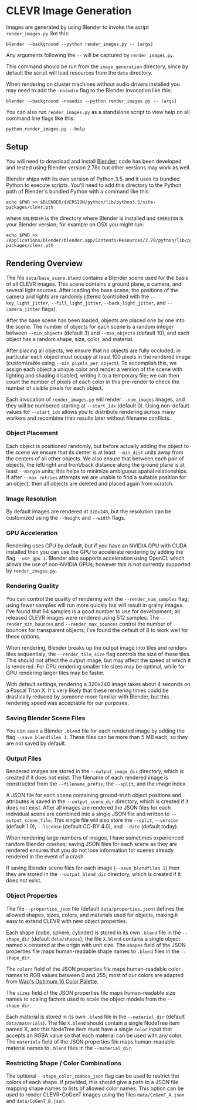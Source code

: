 # CLEVR Image Generation

Images are generated by using Blender to invoke the script `render_images.py` like this:

```
blender --background --python render_images.py -- [args]
```

Any arguments following the `--` will be captured by `render_images.py`.

This command should be run from the `image_generation` directory, since by default the script will load resources from the `data` directory.

When rendering on cluster machines without audio drivers installed you may need to add the `-noaudio` flag to the Blender invocation like this:

```
blender --background -noaudio --python render_images.py -- [args]
```

You can also run `render_images.py` as a standalone script to view help on all command line flags like this:

```
python render_images.py --help
```

## Setup
You will need to download and install [Blender](https://www.blender.org/); code has been developed and tested using Blender version 2.78c but other versions may work as well.

Blender ships with its own version of Python 3.5, and it uses its bundled Python to execute scripts. You'll need to add this directory to the Python path of Blender's bundled Python with a command like this:

```
echo $PWD >> $BLENDER/$VERSION/python/lib/python3.5/site-packages/clevr.pth
```

where `$BLENDER` is the directory where Blender is installed and `$VERSION` is your Blender version; for example on OSX you might run:

```
echo $PWD >> /Applications/blender/blender.app/Contents/Resources/2.78/python/lib/python3.5/site-packages/clevr.pth
```

## Rendering Overview
The file `data/base_scene.blend` contains a Blender scene used for the basis of all CLEVR images. This scene contains a ground plane, a camera, and several light sources. After loading the base scene, the positions of the camera and lights are randomly jittered (controlled with the `--key_light_jitter`, `--fill_light_jitter`, `--back_light_jitter`, and `--camera_jitter` flags).

After the base scene has been loaded, objects are placed one by one into the scene. The number of objects for each scene is a random integer between `--min_objects` (default 3) and `--max_objects` (default 10), and each object has a random shape, size, color, and material.

After placing all objects, we ensure that no objects are fully occluded; in particular each object must occupy at least 100 pixels in the rendered image (customizable using `--min_pixels_per_object`). To accomplish this, we assign each object a unique color and render a version of the scene with lighting and shading disabled, writing it to a temporary file; we can then count the number of pixels of each color in this pre-render to check the number of visible pixels for each object.

Each invocation of `render_images.py` will render `--num_images` images, and they will be numbered starting at `--start_idx` (default 0). Using non-default values for `--start_idx` allows you to distribute rendering across many workers and recombine their results later without filename conflicts.

### Object Placement
Each object is positioned randomly, but before actually adding the object to the scene we ensure that its center is at least `--min_dist` units away from the centers of all other objects. We also ensure that between each pair of objects, the left/right and front/back distance along the ground plane is at least `--margin` units; this helps to minimize ambiguous spatial relationships. If after `--max_retries` attempts we are unable to find a suitable position for an object, then all objects are deleted and placed again from scratch.

### Image Resolution
By default images are rendered at `320x240`, but the resolution can be customized using the `--height` and `--width` flags.

### GPU Acceleration
Rendering uses CPU by default, but if you have an NVIDIA GPU with CUDA installed then you can use the GPU to accelerate rendering by adding the flag `--use_gpu 1`. Blender also supports acceleration using OpenCL which allows the use of non-NVIDIA GPUs; however this is not currently supported by `render_images.py`.

### Rendering Quality
You can control the quality of rendering with the `--render_num_samples` flag; using fewer samples will run more quickly but will result in grainy images. I've found that 64 samples is a good number to use for development; all released CLEVR images were rendered using 512 samples. The `--render_min_bounces` and `--render_max_bounces` control the number of bounces for transparent objects; I've found the default of 8 to work well for these options.

When rendering, Blender breaks up the output image into tiles and renders tiles sequentialy; the `--render_tile_size` flag controls the size of these tiles. This should not affect the output image, but may affect the speed at which it is rendered. For CPU rendering smaller tile sizes may be optimal, while for GPU rendering larger tiles may be faster.

With default settings, rendering a 320x240 image takes about 4 seconds on a Pascal Titan X. It's very likely that these rendering times could be drastically reduced by someone more familiar with Blender, but this rendering speed was acceptable for our purposes.

### Saving Blender Scene Files
You can save a Blender `.blend` file for each rendered image by adding the flag `--save_blendfiles 1`. These files can be more than 5 MB each, so they are not saved by default.

### Output Files
Rendered images are stored in the `--output_image_dir` directory, which is created if it does not exist. The filename of each rendered image is constructed from the `--filename_prefix`, the `--split`, and the image index.

A JSON file for each scene containing ground-truth object positions and attributes is saved in the `--output_scene_dir` directory, which is created if it does not exist. After all images are rendered the JSON files for each individual scene are combined into a single JSON file and written to `--output_scene_file`. This single file will also store the `--split`, `--version` (default 1.0), `--license` (default CC-BY 4.0), and `--date` (default today).

When rendering large numbers of images, I have sometimes experienced random Blender crashes; saving JSON files for each scene as they are rendered ensures that you do not lose information for scenes already rendered in the event of a crash.

If saving Blender scene files for each image (`--save_blendfiles 1`) then they are stored in the `--output_blend_dir` directory, which is created if it does not exist.

### Object Properties
The file `--properties_json` file (default `data/properties.json`) defines the allowed shapes, sizes, colors, and materials used for objects, making it easy to extend CLEVR with new object properties.

Each shape (cube, sphere, cylinder) is stored in its own `.blend` file in the `--shape_dir` (default `data/shapes`); the file `X.blend` contains a single object named `X` centered at the origin with unit size. The `shapes` field of the JSON properties file maps human-readable shape names to `.blend` files in the `--shape_dir`.

The `colors` field  of the JSON properties file maps human-readable color names to RGB values between 0 and 255; most of our colors are adapted from [Wad's Optimum 16 Color Palette](http://alumni.media.mit.edu/~wad/color/palette.html).

The `sizes` field of the JSON properties file maps human-readable size names to scaling factors used to scale the object models from the `--shape_dir`.

Each material is stored in its own `.blend` file in the `--material_dir` (default `data/materials`). The file `X.blend` should contain a single NodeTree item named X, and this NodeTree item must have a single `Color` input that accepts an RGBA value so that each material can be used with any color. The `materials` field of the JSON properties file maps human-readable material names to `.blend` files in the `--material_dir`.

### Restricting Shape / Color Combinations
The optional `--shape_color_combos_json` flag can be used to restrict the colors of each shape. If provided, this should give a path to a JSON file mapping shape names to lists of allowed color names. This option can be used to render CLEVR-CoGenT images using the files `data/CoGenT_A.json` and `data/CoGenT_B.json`.
